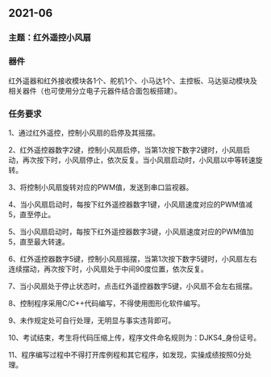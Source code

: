 ## 2021-06

### 主题：红外遥控小风扇

### 器件

红外遥器和红外接收模块各1个、舵机1个、小马达1个、主控板、马达驱动模块及相关器件（也可使用分立电子元器件结合面包板搭建）。

### 任务要求

1、通过红外遥控，控制小风扇的启停及其摇摆。

2、红外遥控器数字2键，控制小风扇启停，当第1次按下数字2键时，小风扇启动，再次按下时，小风扇停止，依次反复。当小风扇启动时，小风扇以中等转速旋转。

3、将控制小风扇旋转对应的PWM值，发送到串口监视器。

4、当小风扇启动时，每按下红外遥控器数字1键，小风扇速度对应的PWM值减5，直至停止。

5、当小风扇启动时，每按下红外遥控器数字3键，小风扇速度对应的PWM值加5，直至最大转速。

6、红外遥控器数字5键，控制小风扇摇摆，当第1次按下数字5键时，小风扇左右连续摆动，再次按下时，小风扇处于中间90度位置，依次反复。

7、当小风扇处于停止状态时，点击红外遥控器数字5键，小风扇不会左右摇摆。

8、控制程序采用C/C++代码编写，不得使用图形化软件编写。

9、未作规定处可自行处理，无明显与事实违背即可。

10、考试结束，考生将代码压缩上传，程序文件命名规则为：DJKS4_身份证号。

11、程序编写过程中不得打开库例程和其它程序，如发现，实操成绩按照0分处理。